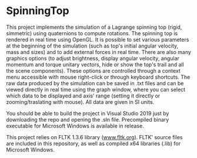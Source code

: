 # SpinningTop
This project implements the simulation of a Lagrange spinning top (rigid, simmetric) using quaternions to compute rotations.
The spinning top is rendered in real time using OpenGL. It is possible to set various parameters at the beginning of the simulation (such as top's initial angular velocity, mass and sizes) and to add external forces in real time. 
There are also many graphics options (to adjust brightness, display angular velocity, angular momentum and torque unitary vectors, hide or show the top's trail and all the scene components). These options are controlled through a context menu accessible with mouse right-click or through keyboard shortcuts.
The raw data produced by the simulation can be saved in .txt files and can be viewed directly in real time using the graph window, where you can select which data to be displayed and axis' range (setting it directly or zooming/traslating with mouse). All data are given in SI units.

You should be able to build the project in Visual Studio 2019 just by downloading the repo and opening the .sln file.
Precompiled binary executable for Microsoft Windows is available in release.

This project relies on FLTK 1.3.6 library (www.fltk.org). FLTK' source files are included in this repository, as well as compiled x64 libraries (.lib) for Microsoft Windows.
